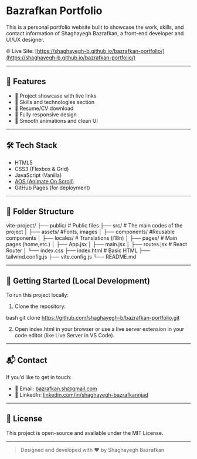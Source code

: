 # Bazrafkan Portfolio

This is a personal portfolio website built to showcase the work, skills, and contact information of Shaghayegh Bazrafkan, a front-end developer and UI/UX designer.

🌐 Live Site: [https://shaghayegh-b.github.io/bazrafkan-portfolio/](https://shaghayegh-b.github.io/bazrafkan-portfolio/)

---

## 🧩 Features

- 💼 Project showcase with live links
- 🧠 Skills and technologies section
- 📝 Resume/CV download
- 📱 Fully responsive design
- 🎨 Smooth animations and clean UI

---

## 🛠️ Tech Stack

- HTML5
- CSS3 (Flexbox & Grid)
- JavaScript (Vanilla)
- [AOS (Animate On Scroll)](https://michalsnik.github.io/aos/)
- GitHub Pages (for deployment)

---

## 📁 Folder Structure

vite-project/
├── public/ # Public files
├── src/ # The main codes of the project
│ ├── assets/ #Fonts, images
│ ├── components/ #Reusable components
│ ├── locales/ # Translations (i18n)
│ ├── pages/ # Main pages (home,etc.)
│ ├── App.jsx
│ ├── main.jsx
│ ├── routes.jsx # React Router
│ └── index.css
├── index.html # Basic HTML
├── tailwind.config.js
├── vite.config.js
└── README.md



---

## 🚀 Getting Started (Local Development)

To run this project locally:

1. Clone the repository:

bash
   git clone https://github.com/shaghayegh-b/bazrafkan-portfolio.git

2. Open index.html in your browser
   or use a live server extension in your code editor (like Live Server in VS Code).

---

## 📬 Contact

If you’d like to get in touch:

- 📧 Email: bazrafkan.sh@gmail.com
- 💼 LinkedIn: [linkedin.com/in/shaghayegh-bazrafkannjad](https://www.linkedin.com/in/shaghayegh-bazrafkannjad-523bb5301)

---

## 📄 License

This project is open-source and available under the MIT License.

---

> Designed and developed with ❤️ by Shaghayegh Bazrafkan
